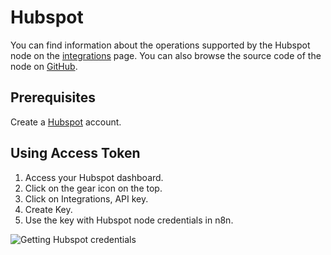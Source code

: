 # Hubspot

You can find information about the operations supported by the Hubspot node on the [integrations](https://n8n.io/integrations/n8n-nodes-base.hubspot) page. You can also browse the source code of the node on [GitHub](https://github.com/n8n-io/n8n/tree/master/packages/nodes-base/nodes/Hubspot).

## Prerequisites

Create a [Hubspot](https://www.hubspot.com/) account.

## Using Access Token

1. Access your Hubspot dashboard.
2. Click on the gear icon on the top.
3. Click on Integrations, API key.
1. Create Key.
2. Use the key with Hubspot node credentials in n8n.

![Getting Hubspot credentials](./using-access-token.gif)
